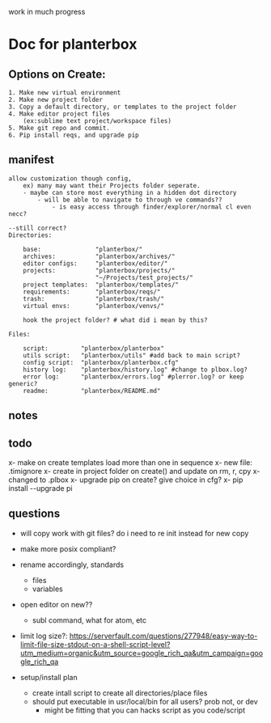 work in much progress

# Doc for planterbox

## Options on Create:
```
1. Make new virtual environment
2. Make new project folder
3. Copy a default directory, or templates to the project folder
4. Make editor project files
    (ex:sublime text project/workspace files)
5. Make git repo and commit.
6. Pip install reqs, and upgrade pip
```

## manifest
```
allow customization though config,
    ex) many may want their Projects folder seperate.
    - maybe can store most everything in a hidden dot directory
        - will be able to navigate to through ve commands??
            - is easy access through finder/explorer/normal cl even necc?

--still correct?
Directories:

    base:               "planterbox/"
    archives:           "planterbox/archives/"
    editor configs:     "planterbox/editor/"
    projects:           "planterbox/projects/"
                        "~/Projects/test_projects/"
    project templates:  "planterbox/templates/"                    
    requirements:       "planterbox/reqs/"
    trash:              "planterbox/trash/"
    virtual envs:       "planterbox/venvs/"

    hook the project folder? # what did i mean by this?

Files:

    script:         "planterbox/planterbox"
    utils script:   "planterbox/utils" #add back to main script?
    config script:  "planterbox/planterbox.cfg"
    history log:    "planterbox/history.log" #change to plbox.log?
    error log:      "planterbox/errors.log" #plerror.log? or keep generic?
    readme:         "planterbox/README.md"

```

## notes

## todo
x- make on create templates load more than one in sequence
x- new file: .timignore
    x- create in project folder on create() and update on rm, r, cpy
    x- changed to .plbox
x- upgrade pip on create? give choice in cfg?
    x- pip install --upgrade pi

## questions
- will copy work with git files? do i need to re init instead for new copy
- make more posix compliant?
- rename accordingly, standards
    - files
    - variables
- open editor on new??
    - subl command, what for atom, etc
- limit log size?: https://serverfault.com/questions/277948/easy-way-to-limit-file-size-stdout-on-a-shell-script-level?utm_medium=organic&utm_source=google_rich_qa&utm_campaign=google_rich_qa

- setup/install plan
    - create intall script to create all directories/place files
    - should put executable in usr/local/bin for all users? prob not, or dev
        + might be fitting that you can hacks script as you code/script

